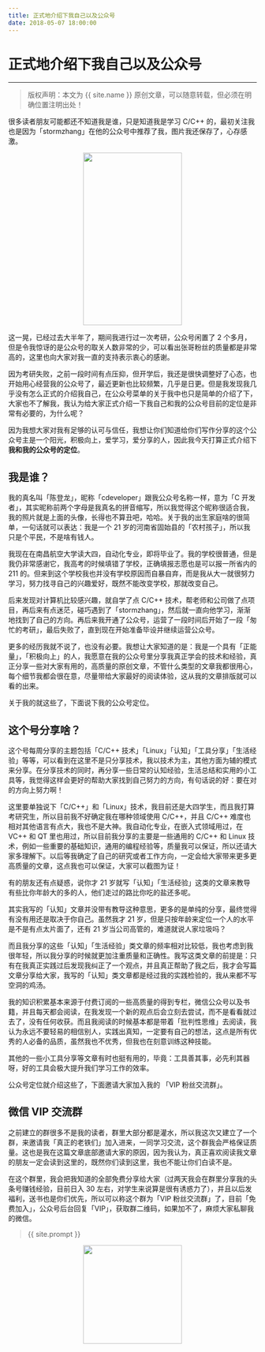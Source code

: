 ```yaml
---
title: 正式地介绍下我自己以及公众号
date: 2018-05-07 18:00:00
---
```

# 正式地介绍下我自己以及公众号
***
> 版权声明：本文为 {{ site.name }} 原创文章，可以随意转载，但必须在明确位置注明出处！


很多读者朋友可能都还不知道我是谁，只是知道我是学习 C/C++ 的，最初关注我也是因为「stormzhang」在他的公众号中推荐了我，图片我还保存了，心存感激。

<div  align="center">
<img src="http://cdeveloper.cn/images/cdeveloper.png" width = "200" height = "350"/>
</div>

这一晃，已经过去大半年了，期间我进行过一次考研，公众号闲置了 2 个多月，但是令我惊讶的是公众号的取关人数非常的少，可以看出张哥粉丝的质量都是非常高的，这里也向大家对我一直的支持表示衷心的感谢。

因为考研失败，之前一段时间有点压抑，但开学后，我还是很快调整好了心态，也开始用心经营我的公众号了，最近更新也比较频繁，几乎是日更。但是我发现我几乎没有怎么正式的介绍我自己，在公众号菜单的关于我中也只是简单的介绍了下，大家也不了解我，我认为给大家正式介绍一下我自己和我的公众号目前的定位是非常有必要的，为什么呢？

因为我想大家对我有足够的认可与信任，我想让你们知道给你们写作分享的这个公众号主是一个阳光，积极向上，爱学习，爱分享的人，因此我今天打算正式介绍下**我和我的公众号的定位**。

## 我是谁？
我的真名叫「陈登龙」，昵称「cdeveloper」跟我公众号名称一样，意为「C 开发者」，其实昵称前两个字母是我真名的拼音缩写，所以我觉得这个昵称很适合我，我的照片就是上面的头像，长得也不算丑吧，哈哈。关于我的出生家庭啥的很简单，一句话就可以表达：我是一个 21 岁的河南省固始县的「农村孩子」，所以我只是个平民，不是啥有钱人。

我现在在南昌航空大学读大四，自动化专业，即将毕业了。我的学校很普通，但是我仍非常感谢它，我高考的时候填错了学校，正确填报志愿也是可以报一所省内的 211 的。但来到这个学校我也并没有学校原因而自暴自弃，而是我从大一就很努力学习，努力找寻自己的兴趣爱好，既然不能改变学校，那就改变自己。

后来发现对计算机比较感兴趣，就自学了点 C/C++ 技术，帮老师和公司做了点项目，再后来有点迷茫，碰巧遇到了「stormzhang」，然后就一直向他学习，渐渐地找到了自己的方向。再后来我开通了公众号，运营了一段时间后开始了一段「匆忙的考研」，最后失败了，直到现在开始准备毕设并继续运营公众号。

更多的经历我就不说了，也没有必要。我想让大家知道的是：我是一个具有「正能量」，「积极向上」的人，我愿意在我的公众号里分享我真正学会的技术和经验，真正分享一些对大家有用的，高质量的原创文章，不管什么类型的文章我都很用心，每个细节我都会很在意，尽量带给大家最好的阅读体验，这从我的文章排版就可以看的出来。

关于我的就这些了，下面说下我的公众号定位。

## 这个号分享啥？
这个号每周分享的主题包括「C/C++ 技术」「Linux」「认知」「工具分享」「生活经验」等等，可以看到在这里不是只分享技术，我以技术为主，其他方面为辅的模式来分享。在分享技术的同时，再分享一些日常的认知经验，生活总结和实用的小工具等，我觉得这样会更好的帮助大家找到自己努力的方向，有句话说的好：要在对的方向上努力啊！

这里要单独说下「C/C++」和「Linux」技术，我目前还是大四学生，而且我打算考研究生，所以目前我不好确定我在哪种领域使用 C/C++，并且 C/C++ 难度也相对其他语言有点大，我也不是大神。我自动化专业，在嵌入式领域用过，在 VC++ 和 QT 里也用过，所以目前我分享的主要是一些通用的 C/C++ 和 Linux 技术，例如一些重要的基础知识，通用的编程经验等，质量我可以保证，所以还请大家多理解下。以后等我确定了自己的研究或者工作方向，一定会给大家带来更多更高质量的文章，这点我也可以保证，大家可以截图为证！

有的朋友还有点疑惑，说你才 21 岁就写「认知」「生活经验」这类的文章来教导有些比你年龄大的多的人，他们走过的路比你吃的盐还多呢。

其实我写的「认知」文章并没带有教导这种意思，更多的是单纯的分享，最终觉得有没有用还是取决于你自己。虽然我才 21 岁，但是只按年龄来定位一个人的水平是不是有点太片面了，还有 21 岁当公司高管的，难道就说人家垃圾吗？

而且我分享的这些「认知」「生活经验」类文章的频率相对比较低，我也考虑到我很年轻，所以我分享的时候就更加注重质量和正确性。我写这类文章的前提是：只有在我真正实践过后发现我纠正了一个观点，并且真正帮助了我之后，我才会写篇文章分享给大家，我写的「认知」类文章都是经过我的实践检验的，我从来都不写空洞的鸡汤。

我的知识积累基本来源于付费订阅的一些高质量的得到专栏，微信公众号以及书籍，并且每天都会阅读，在我发现一个新的观点后会立刻去尝试，而不是看看就过去了，没有任何收获。而且我阅读的时候基本都是带着「批判性思维」去阅读，我认为永远不要轻易的相信别人，实践出真知，一定要有自己的想法，这点是所有优秀的人必备的品质，虽然我也不优秀，但我也在刻意训练这种技能。

其他的一些小工具分享等文章有时也挺有用的，毕竟：工具善其事，必先利其器呀，好的工具会极大提升我们学习工作的效率。

公众号定位就介绍这些了，下面邀请大家加入我的 「VIP 粉丝交流群」。

## 微信 VIP 交流群
之前建立的群很多不是我的读者，群里大部分都是灌水，所以我这次又建立了一个群，来邀请我「真正的老铁们」加入进来，一同学习交流，这个群我会严格保证质量。这也是我在这篇文章底部邀请大家的原因，因为我认为，真正喜欢阅读我文章的朋友一定会读到这里的，既然你们读到这里，我也不能让你们白读不是。

在这个群里，我会把我知道的全部免费分享给大家（过两天我会在群里分享我的头条号赚钱经验，目前日入 30 左右，对学生来说算是很有诱惑力了），并且以后发福利，送书也是你们优先，所以可以称这个群为「VIP 粉丝交流群」了，目前「免费加入」，公众号后台回复「VIP」，获取群二维码，如果加不了，麻烦大家私聊我的微信。



> {{ site.prompt }}

<div  align="center">
<img src="http://cdeveloper.cn/images/wechart.jpg" width = "200" height = "200"/>
